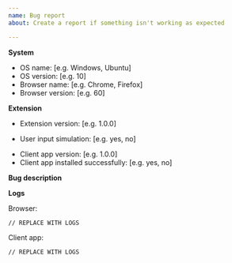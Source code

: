 ```yaml
---
name: Bug report
about: Create a report if something isn't working as expected

---
```


<!--
You may experience a temporary block when trying to solve a reCAPTCHA audio challenge.
This error is outside the control of the extension, and should not be reported as a bug.
Visit the wiki to learn more about the issue.

https://github.com/dessant/buster/wiki/Inaccessible-reCAPTCHA-audio-challenge
 -->

**System**
<!-- Fill out the template below with the requested information. -->

* OS name: [e.g. Windows, Ubuntu]
* OS version: [e.g. 10]
* Browser name: [e.g. Chrome, Firefox]
* Browser version: [e.g. 60]

**Extension**
<!-- Fill out the template below with the requested information. -->

* Extension version: [e.g. 1.0.0]
<!-- Check if the feature is enabled on the options page. -->
* User input simulation: [e.g. yes, no]
<!-- Fill out only if you have downloaded the client app. -->
* Client app version: [e.g. 1.0.0]
* Client app installed successfully: [e.g. yes, no]

**Bug description**
<!--
Describe what the bug is and how to reproduce it. List each step
that is required to reproduce the issue. Mention any browser features
or installed extensions that may trigger the bug. If applicable,
attach screenshots.
-->

**Logs**

<!--
If there was an error, open the browser console (Ctrl+Shift+J)
and share its recent output.
-->
Browser:
```
// REPLACE WITH LOGS
```

<!--
If you are using the client app, find the `buster-client-log.txt` file
in the temp folder (e.g. `C:\Users\<user>\AppData\Local\Temp`)
and share its contents.
-->
Client app:
```
// REPLACE WITH LOGS
```
